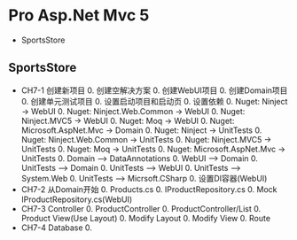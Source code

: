 # Pro Asp.Net Mvc 5

- SportsStore

## SportsStore
- CH7-1 创建新项目
	0. 创建空解决方案
	0. 创建WebUI项目
	0. 创建Domain项目
	0. 创建单元测试项目
	0. 设置启动项目和启动页
	0. 设置依赖
		0. Nuget: Ninject -> WebUI
		0. Nuget: Ninject.Web.Common -> WebUI
		0. Nuget: Ninject.MVC5 -> WebUI
		0. Nuget: Moq -> WebUI
		0. Nuget: Microsoft.AspNet.Mvc -> Domain
		0. Nuget: Ninject -> UnitTests
		0. Nuget: Ninject.Web.Common -> UnitTests
		0. Nuget: Ninject.MVC5 -> UnitTests
		0. Nuget: Moq -> UnitTests
		0. Nuget: Microsoft.AspNet.Mvc -> UnitTests
		0. Domain --> DataAnnotations
		0. WebUI --> Domain
		0. UnitTests --> Domain
		0. UnitTests --> WebUI
		0. UnitTests --> System.Web
		0. UnitTests --> Micrsoft.CSharp
	0. 设置DI容器(WebUI)
- CH7-2 从Domain开始
	0. Products.cs
	0. IProductRepository.cs
	0. Mock IProductRepository.cs(WebUI)
- CH7-3 Controller
	0. ProductController
	0. ProductController/List
	0. Product View(Use Layout)
	0. Modify Layout
	0. Modify View
	0. Route
- CH7-4 Database
	0. 

